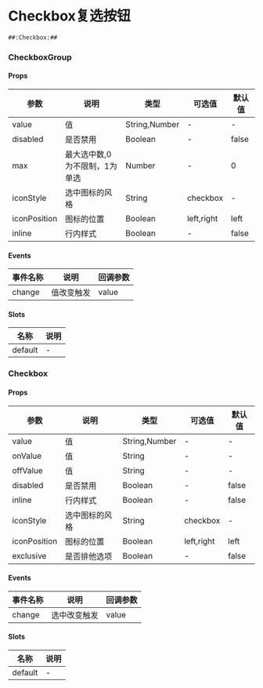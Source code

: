 # Checkbox复选按钮

```
##:Checkbox:##
```
### CheckboxGroup

#### Props
| 参数      | 说明    | 类型      | 可选值       | 默认值   |
|---------- |-------- |---------- |------------- |--------- |
| value     | 值   | String,Number  |   -       |    -    |
| disabled     | 是否禁用   | Boolean  |   -       |    false    |
| max     | 最大选中数,0为不限制，1为单选   | Number  |   -       |    0    |
| iconStyle     | 选中图标的风格   | String  |   checkbox       |    -    |
| iconPosition     | 图标的位置   | Boolean  |   left,right       |    left    |
| inline     | 行内样式   | Boolean  |   -       |    false    |

#### Events
| 事件名称 | 说明 | 回调参数 |
|---------|--------|---------|
| change | 值改变触发 | value |

#### Slots
| 名称 | 说明 | 
|---------|--------|
| default | - |

### Checkbox

#### Props
| 参数      | 说明    | 类型      | 可选值       | 默认值   |
|---------- |-------- |---------- |------------- |--------- |
| value     | 值   | String,Number  |   -       |    -    |
| onValue     | 值   | String  |   -       |    -    |
| offValue     | 值   | String  |   -       |    -    |
| disabled     | 是否禁用   | Boolean  |   -       |    false    |
| inline     | 行内样式   | Boolean  |   -       |    false    |
| iconStyle     | 选中图标的风格   | String  |   checkbox       |    -    |
| iconPosition     | 图标的位置   | Boolean  |   left,right       |    left    |
| exclusive     | 是否排他选项   | Boolean  |   -       |    false    |

#### Events
| 事件名称 | 说明 | 回调参数 |
|---------|--------|---------|
| change | 选中改变触发 | value |

#### Slots
| 名称 | 说明 | 
|---------|--------|
| default | - |